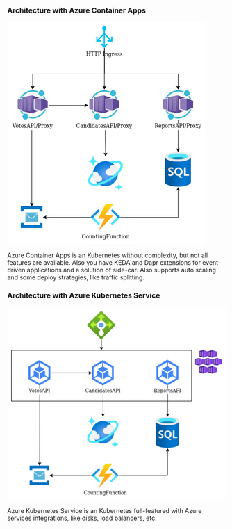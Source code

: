 ### Architecture with Azure Container Apps
![alt architecture](.documentation/containerapps.jpg "Architecture")

Azure Container Apps is an Kubernetes without complexity, but not all features are available. Also you have KEDA and Dapr extensions for event-driven applications and a solution of side-car. Also supports auto scaling and some deploy strategies, like traffic splitting.

### Architecture with Azure Kubernetes Service
![alt architecture](.documentation/aks.jpg "Architecture")

Azure Kubernetes Service is an Kubernetes full-featured with Azure services integrations, like disks, load balancers, etc.